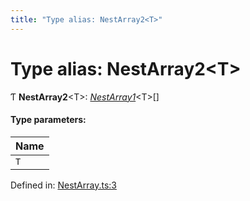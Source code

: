 ```yaml
---
title: "Type alias: NestArray2<T>"
---
```


# Type alias: NestArray2<T\>

Ƭ **NestArray2**<T\>: [*NestArray1*](nestarray1.md)<T\>[]

#### Type parameters:

Name |
:------ |
`T` |

Defined in: [NestArray.ts:3](https://github.com/44x1carbon/gigantes/blob/2721068/src/NestArray.ts#L3)
